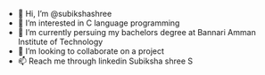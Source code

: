 - 👋 Hi, I’m @subikshashree
- 👀 I’m interested in C language programming
- 🌱 I’m currently persuing my bachelors degree at Bannari Amman Institute of Technology
- 💞️ I’m looking to collaborate on a project 
- 📫 Reach me through linkedin Subiksha shree S

